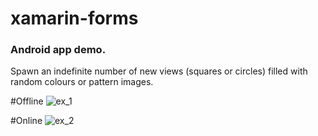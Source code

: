 # xamarin-forms

### Android app demo.
Spawn an indefinite number of new views (squares or circles) filled with random colours or pattern  images.<br>

#Offline
![ex_1](http://getglimpses.com/github/xamarin/offline.gif)

#Online
![ex_2](http://getglimpses.com/github/xamarin/online.gif)
